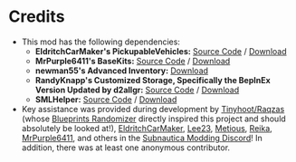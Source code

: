﻿# Credits

* This mod has the following dependencies:
    * **EldritchCarMaker's PickupableVehicles:** [Source Code](https://github.com/EldritchCarMaker/My-Subnautica-Mods/tree/main/PickupableVehicles) / [Download](https://cdn.discordapp.com/attachments/798579644429369444/1064614009061523497/PickupableVehicles.zip)
    * **MrPurple6411's BaseKits:** [Source Code](https://github.com/MrPurple6411/MrPurple6411-Subnautica-Mods/tree/main/BaseKits/) / [Download](https://www.nexusmods.com/subnautica/mods/1119)
    * **newman55's Advanced Inventory:** [Download](https://www.nexusmods.com/subnautica/mods/490)
    * **RandyKnapp's Customized Storage, Specifically the BepInEx Version Updated by d2allgr:** [Source Code](https://github.com/tstavrianos/SubnauticaModSystem) / [Download](https://submodica.xyz/mods/sn1/163)
    * **SMLHelper:** [Source Code](https://github.com/SubnauticaModding/SMLHelper) / [Download](https://www.nexusmods.com/subnautica/mods/113)
* Key assistance was provided during development by [Tinyhoot/Raqzas](https://github.com/tinyhoot) (whose [Blueprints Randomizer](https://github.com/tinyhoot/SubnauticaRandomiser/) directly inspired this project and should absolutely be looked at!), [EldritchCarMaker](https://github.com/EldritchCarMaker), [Lee23](https://github.com/LeeTwentyThree), [Metious](https://github.com/Metious/), [Reika](https://github.com/ReikaKalseki), [MrPurple6411](https://github.com/MrPurple6411/), and others in the [Subnautica Modding Discord](https://discord.gg/UpWuWwq)! In addition, there was at least one anonymous contributor.
